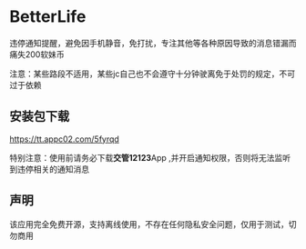 # BetterLife

违停通知提醒，避免因手机静音，免打扰，专注其他等各种原因导致的消息错漏而痛失200软妹币

注意：某些路段不适用，某些jc自己也不会遵守十分钟驶离免于处罚的规定，不可过于依赖


## 安装包下载

https://tt.appc02.com/5fyrqd

特别注意：使用前请务必下载**交管12123**App ,并开启通知权限，否则将无法监听到违停相关的通知消息

## 声明

该应用完全免费开源，支持离线使用，不存在任何隐私安全问题，仅用于测试，切勿商用